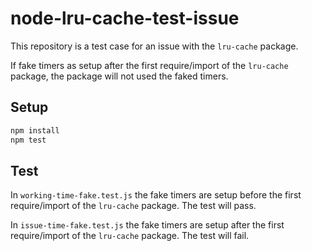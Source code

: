 # node-lru-cache-test-issue

This repository is a test case for an issue with the `lru-cache` package.

If fake timers as setup after the first require/import of the `lru-cache` package, the package will not used the faked timers.

## Setup

```bash
npm install
npm test
```

## Test

In `working-time-fake.test.js` the fake timers are setup before the first require/import of the `lru-cache` package. The test will pass.

In `issue-time-fake.test.js` the fake timers are setup after the first require/import of the `lru-cache` package. The test will fail.
